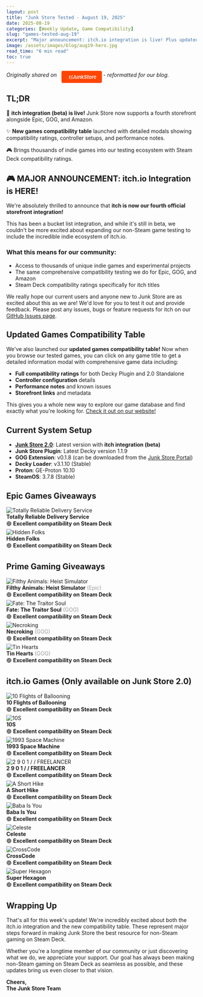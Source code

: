 ```yaml
---
layout: post
title: "Junk Store Tested - August 19, 2025"
date: 2025-08-19
categories: [Weekly Update, Game Compatibility]
slug: "games-tested-aug-19"
excerpt: "Major announcement: itch.io integration is live! Plus updated games compatibility table with detailed modals, and testing results from Epic giveaways, Prime Gaming, and our first batch of itch.io indies."
image: /assets/images/blog/aug19-hero.jpg
read_time: "6 min read"
toc: true
---
```


*Originally shared on <a href="https://www.reddit.com/r/JunkStore" target="_blank" rel="noopener" class="community-btn reddit-btn"><i class="fab fa-reddit" style="margin-right: 6px;"></i>r/JunkStore</a> - reformatted for our blog.*

## TL;DR

🚀 **itch integration (beta) is live!** Junk Store now supports a fourth storefront alongside Epic, GOG, and Amazon.

✨ **New games compatibility table** launched with detailed modals showing compatibility ratings, controller setups, and performance notes.

🎮 Brings thousands of indie games into our testing ecosystem with Steam Deck compatibility ratings.

## 🎮 MAJOR ANNOUNCEMENT: itch.io Integration is HERE!

We're absolutely thrilled to announce that **itch is now our fourth official storefront integration!**

This has been a bucket list integration, and while it's still in beta, we couldn't be more excited about expanding our non-Steam game testing to include the incredible indie ecosystem of itch.io.

### What this means for our community:

- Access to thousands of unique indie games and experimental projects
- The same comprehensive compatibility testing we do for Epic, GOG, and Amazon  
- Steam Deck compatibility ratings specifically for itch titles

We really hope our current users and anyone new to Junk Store are as excited about this as we are! We'd love for you to test it out and provide feedback. Please post any issues, bugs or feature requests for itch on our [GitHub Issues page](https://github.com/SDK-Innovation/JunkStoreBugs/issues).

## Updated Games Compatibility Table

We've also launched our **updated games compatibility table!** Now when you browse our tested games, you can click on any game title to get a detailed information modal with comprehensive game data including:

- **Full compatibility ratings** for both Decky Plugin and 2.0 Standalone
- **Controller configuration** details  
- **Performance notes** and known issues
- **Storefront links** and metadata

This gives you a whole new way to explore our game database and find exactly what you're looking for. [Check it out on our website!](/tested-games/)

## Current System Setup

- **<a href="/buy_now/">Junk Store 2.0</a>**: Latest version with **itch integration (beta)**
- **Junk Store Plugin**: Latest Decky version 1.1.9  
- **GOG Extension**: v0.1.8 (can be downloaded from the [Junk Store Portal](https://portal.junkstore.xyz/))
- **Decky Loader**: v3.1.10 (Stable)
- **Proton**: GE-Proton 10.10
- **SteamOS**: 3.7.8 (Stable)

## Epic Games Giveaways

<div class="game-entry">
  <img src="https://images.gog.com/95ffe10fbf91c9f12de47c9a56260b5c4ed904d0a8b249a6ac46bab19c61f521.jpg?namespace=gamesdb" alt="Totally Reliable Delivery Service" class="game-thumbnail">
  <div class="game-details">
    <strong>Totally Reliable Delivery Service</strong>
    <div class="compatibility-info">
      <div class="compatibility-line">🟢 <strong>Excellent compatibility on Steam Deck</strong></div>
    </div>
  </div>
</div>

<div class="game-entry">
  <img src="https://images.gog.com/335c37c4956387b89a61300a588c5178f63614db64e760a72d7eda203287d020.jpg?namespace=gamesdb" alt="Hidden Folks" class="game-thumbnail">
  <div class="game-details">
    <strong>Hidden Folks</strong>
    <div class="compatibility-info">
      <div class="compatibility-line">🟢 <strong>Excellent compatibility on Steam Deck</strong></div>
    </div>
  </div>
</div>

## Prime Gaming Giveaways

<div class="game-entry">
  <img src="https://images.gog.com/aa85be33107f5f711548ea49a13355181519f5b1b4e5fb30ab8b09b61d0549f1.jpg?namespace=gamesdb" alt="Filthy Animals: Heist Simulator" class="game-thumbnail">
  <div class="game-details">
    <strong>Filthy Animals: Heist Simulator</strong> <span style="color: #999;">(Epic)</span>
    <div class="compatibility-info">
      <div class="compatibility-line">🟢 <strong>Excellent compatibility on Steam Deck</strong></div>
    </div>
  </div>
</div>

<div class="game-entry">
  <img src="https://images.gog.com/9f455ee7dd210d089fa4becf094957aafb8036d29416b88a209d84edf25c9a0c.jpg?namespace=gamesdb" alt="Fate: The Traitor Soul" class="game-thumbnail">
  <div class="game-details">
    <strong>Fate: The Traitor Soul</strong> <span style="color: #999;">(GOG)</span>
    <div class="compatibility-info">
      <div class="compatibility-line">🟢 <strong>Excellent compatibility on Steam Deck</strong></div>
    </div>
  </div>
</div>

<div class="game-entry">
  <img src="https://images.gog.com/55d5cb8956aacc799fba08c766d50e4ceea0cee6589d8c6429c67d6107616923.jpg?namespace=gamesdb" alt="Necroking" class="game-thumbnail">
  <div class="game-details">
    <strong>Necroking</strong> <span style="color: #999;">(GOG)</span>
    <div class="compatibility-info">
      <div class="compatibility-line">🟢 <strong>Excellent compatibility on Steam Deck</strong></div>
    </div>
  </div>
</div>

<div class="game-entry">
  <img src="https://images.gog.com/24b009a395b5d7f6f5a668d58b9681237ca9a45aa0632c1fbe1e9c4cf8f7c944.jpg?namespace=gamesdb" alt="Tin Hearts" class="game-thumbnail">
  <div class="game-details">
    <strong>Tin Hearts</strong> <span style="color: #999;">(GOG)</span>
    <div class="compatibility-info">
      <div class="compatibility-line">🟢 <strong>Excellent compatibility on Steam Deck</strong></div>
    </div>
  </div>
</div>

## itch.io Games (Only available on Junk Store 2.0)

<div class="game-entry">
  <img src="https://images.gog.com/f6e075ded3a56ac2fcf4ccc4e8430f0b36b4810376f6fa82b59f1b04a2c7fc2c.jpg?namespace=gamesdb" alt="10 Flights of Ballooning" class="game-thumbnail">
  <div class="game-details">
    <strong>10 Flights of Ballooning</strong>
    <div class="compatibility-info">
      <div class="compatibility-line">🟢 <strong>Excellent compatibility on Steam Deck</strong></div>
    </div>
  </div>
</div>

<div class="game-entry">
  <img src="https://images.gog.com/de31abc354c65bdf7ec0bff26927045370a44be41242a451f958f0cb1d599924.jpg?namespace=gamesdb" alt="10S" class="game-thumbnail">
  <div class="game-details">
    <strong>10S</strong>
    <div class="compatibility-info">
      <div class="compatibility-line">🟢 <strong>Excellent compatibility on Steam Deck</strong></div>
    </div>
  </div>
</div>

<div class="game-entry">
  <img src="https://images.gog.com/da84f2b24b2b424a15a05b37bda025bc734690e658c35bd3fa9df24cb9ca5443.jpg?namespace=gamesdb" alt="1993 Space Machine" class="game-thumbnail">
  <div class="game-details">
    <strong>1993 Space Machine</strong>
    <div class="compatibility-info">
      <div class="compatibility-line">🟢 <strong>Excellent compatibility on Steam Deck</strong></div>
    </div>
  </div>
</div>

<div class="game-entry">
  <img src="https://images.gog.com/b6c93e1e4845233dbe82f1ea63d17bf146f87e972f9fcb84f228db87c95a5f78.jpg?namespace=gamesdb" alt="2 9 0 1 / / FREELANCER" class="game-thumbnail">
  <div class="game-details">
    <strong>2 9 0 1 / / FREELANCER</strong>
    <div class="compatibility-info">
      <div class="compatibility-line">🟢 <strong>Excellent compatibility on Steam Deck</strong></div>
    </div>
  </div>
</div>

<div class="game-entry">
  <img src="https://images.gog.com/cd47889e20a77f77678ec48cc764c50871182cd5066ef776693296416022f9eb.jpg?namespace=gamesdb" alt="A Short Hike" class="game-thumbnail">
  <div class="game-details">
    <strong>A Short Hike</strong>
    <div class="compatibility-info">
      <div class="compatibility-line">🟢 <strong>Excellent compatibility on Steam Deck</strong></div>
    </div>
  </div>
</div>

<div class="game-entry">
  <img src="https://images.gog.com/afead364043ba2f85a59bed75bd0baf7acb7d1c9631f33267e78a325859514a1.jpg?namespace=gamesdb" alt="Baba Is You" class="game-thumbnail">
  <div class="game-details">
    <strong>Baba Is You</strong>
    <div class="compatibility-info">
      <div class="compatibility-line">🟢 <strong>Excellent compatibility on Steam Deck</strong></div>
    </div>
  </div>
</div>

<div class="game-entry">
  <img src="https://images.gog.com/10006aa6137272d4fe7842fc7d5699feb55278c2212cd97140ba425dccd4fb80.jpg?namespace=gamesdb" alt="Celeste" class="game-thumbnail">
  <div class="game-details">
    <strong>Celeste</strong>
    <div class="compatibility-info">
      <div class="compatibility-line">🟢 <strong>Excellent compatibility on Steam Deck</strong></div>
    </div>
  </div>
</div>

<div class="game-entry">
  <img src="https://images.gog.com/f78e724218d50dc20c03b6a12b5b9067d8b8f8dae01530d05e2a1d5c4d7fc350.jpg?namespace=gamesdb" alt="CrossCode" class="game-thumbnail">
  <div class="game-details">
    <strong>CrossCode</strong>
    <div class="compatibility-info">
      <div class="compatibility-line">🟢 <strong>Excellent compatibility on Steam Deck</strong></div>
    </div>
  </div>
</div>

<div class="game-entry">
  <img src="https://images.gog.com/972188ba588fbd9d3d94b3201810c950692d603caafc2dab40ad6fcf0e4aa4db.jpg?namespace=gamesdb" alt="Super Hexagon" class="game-thumbnail">
  <div class="game-details">
    <strong>Super Hexagon</strong>
    <div class="compatibility-info">
      <div class="compatibility-line">🟢 <strong>Excellent compatibility on Steam Deck</strong></div>
    </div>
  </div>
</div>

## Wrapping Up

That's all for this week's update! We're incredibly excited about both the itch.io integration and the new compatibility table. These represent major steps forward in making Junk Store the best resource for non-Steam gaming on Steam Deck.

Whether you're a longtime member of our community or just discovering what we do, we appreciate your support. Our goal has always been making non-Steam gaming on Steam Deck as seamless as possible, and these updates bring us even closer to that vision.

**Cheers,**  
**The Junk Store Team**

<style>
.community-btn {
  display: inline-flex;
  align-items: center;
  padding: 6px 12px;
  border-radius: 4px;
  text-decoration: none;
  font-weight: 600;
  font-size: 13px;
  transition: all 0.2s ease;
  border: 2px solid transparent;
  margin-left: 8px;
  color: white !important;
}

.discord-btn {
  background: #5865f2;
}

.reddit-btn {
  background: #ff4500;
}

.community-btn:hover {
  transform: translateY(-1px);
  box-shadow: 0 4px 12px rgba(0, 0, 0, 0.3);
  text-decoration: none;
  color: white !important;
  opacity: 0.9;
}
</style>